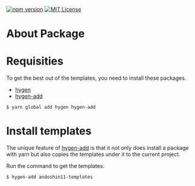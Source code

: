 [![npm version](https://img.shields.io/npm/v/hygen-andoshin11-templates.svg)](https://www.npmjs.com/package/hygen-andoshin11-templates)
[![MIT License](http://img.shields.io/badge/licence-MIT-blue.svg?style=flat)](LICENSE)

# About Package

# Requisities
To get the best out of the templates, you need to install these packages.

- [hygen](http://www.hygen.io/)
- [hygen-add](https://github.com/jondot/hygen-add)

```shell
$ yarn global add hygen hygen-add
```

# Install templates
The unique feature of [hygen-add](https://github.com/jondot/hygen-add) is that it not only does install a package with yarn but also copies the templates under it to the current project.

Run the command to get the templates.

```shell
$ hygen-add andoshin11-templates
```

